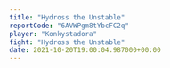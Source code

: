 ```yaml
---
title: "Hydross the Unstable"
reportCode: "6AVWPgm8tYbcFC2q"
player: "Konkystadora"
fight: "Hydross the Unstable"
date: 2021-10-20T19:00:04.987000+00:00
---
```

